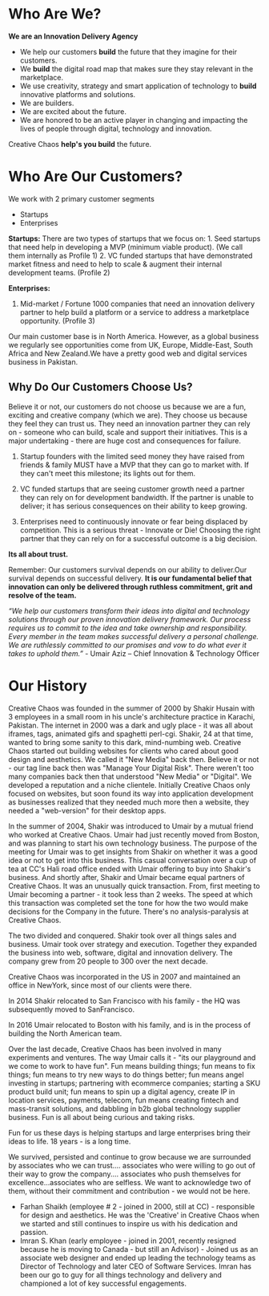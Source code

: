# Who Are We?

**We are an Innovation Delivery Agency**

- We help our customers **build** the future that they imagine for their customers.
- We **build** the digital road map that makes sure they stay relevant in the marketplace.
- We use creativity, strategy and smart application of technology to **build** innovative platforms and solutions. 
- We are builders.
- We are excited about the future.
- We are honored to be an active player in changing and impacting the lives of people through digital, technology and innovation.

Creative Chaos **help's you build** the future.

# Who Are Our Customers?

We work with 2 primary customer segments
- Startups
- Enterprises

**Startups:**
There are two types of startups that we focus on:
	1. Seed startups that need help in developing a MVP (minimum viable product). (We call them internally as Profile 1)
	2. VC funded startups that have demonstrated market fitness and need to help to scale & augment their internal development teams. (Profile 2)

**Enterprises:**
1. Mid-market / Fortune 1000 companies that need an innovation delivery partner to help build a platform or a service to address a marketplace opportunity. (Profile 3)

Our main customer base is in North America. However, as a global business we regularly see opportunities come from UK, Europe, Middle-East, South Africa and New Zealand.We have a pretty good web and digital services business in Pakistan.

## Why Do Our Customers Choose Us? ##
Believe it or not, our customers do not choose us because we are a fun, exciting and creative company (which we are). They choose us because they feel they can trust us. They need an innovation partner they can rely on - someone who can build, scale and support their initiatives. This is a major undertaking - there are huge cost and consequences for failure. 

1. Startup founders with the limited seed money they have raised from friends & family MUST have a MVP that they can go to market with. If they can't meet this milestone; its lights out for them.

2. VC funded startups that are seeing customer growth need a partner they can rely on for development bandwidth. If the partner is unable to deliver; it has serious consequences on their ability to keep growing.

3. Enterprises need to continuously innovate or fear being displaced by competition. This is a serious threat - Innovate or Die! Choosing the right partner that they can rely on for a successful outcome is a big decision.

**Its all about trust.**

Remember:
Our customers survival depends on our ability to deliver.Our survival depends on successful delivery.
**It is our fundamental belief that innovation can only be delivered through ruthless commitment, grit and resolve of the team.**

_“We help our customers transform their ideas into digital and technology solutions through our proven innovation delivery framework. Our process requires us to commit to the idea and take ownership and responsibility. Every member in the team makes successful delivery a personal challenge. We are ruthlessly committed to our promises and vow to do what ever it takes to uphold them.”_ - Umair Aziz – Chief Innovation & Technology Officer

# Our History #
Creative Chaos was founded in the summer of 2000 by Shakir Husain with 3 employees in a small room in his uncle's architecture practice in Karachi, Pakistan. The internet in 2000 was a dark and ugly place - it was all about iframes, <blink> tags, animated gifs and spaghetti perl-cgi. Shakir, 24 at that time, wanted to bring some sanity to this dark, mind-numbing web. Creative Chaos started out building websites for clients who cared about good design and aesthetics. We called it "New Media" back then. Believe it or not - our tag line back then was "Manage Your Digital Risk". There weren't too many companies back then that understood "New Media" or "Digital".  We developed a reputation and a niche clientele. Initially Creative Chaos only focused on websites, but soon found its way into application development as businesses realized that they needed much more then a website, they needed a "web-version" for their desktop apps. 

In the summer of 2004, Shakir was introduced to Umair by a mutual friend who worked at Creative Chaos. Umair had just recently moved from Boston, and was planning to start his own technology business. The purpose of the meeting for Umair was to get insights from Shakir on whether it was a good idea or not to get into this business. This casual conversation over a cup of tea at CC's Hali road office ended with Umair offering to buy into Shakir's business. And shortly after, Shakir and Umair became equal partners of Creative Chaos. It was an unusually quick transaction. From, first meeting to Umair becoming a partner - it took less than 2 weeks. The speed at which this transaction was completed set the tone for how the two would make decisions for the Company in the future. There's no analysis-paralysis at Creative Chaos.

The two divided and conquered. Shakir took over all things sales and business. Umair took over strategy and execution. Together they expanded the business into web, software, digital and innovation delivery. The company grew from 20 people to 300 over the next decade. 

Creative Chaos was incorporated in the US in 2007 and maintained an office in NewYork, since most of our clients were there.

In 2014 Shakir relocated to San Francisco with his family - the HQ was subsequently moved to SanFrancisco.

In 2016 Umair relocated to Boston with his family, and is in the process of building the North American team.

Over the last decade, Creative Chaos has been involved in many experiments and ventures. The way Umair calls it - "its our playground and we come to work to have fun". Fun means building things; fun means to fix things; fun means to try new ways to do things better; fun means angel investing in startups; partnering with ecommerce companies; starting a SKU product build unit; fun means to spin up a digital agency, create IP in location services, payments, telecom, fun means creating fintech and mass-transit solutions, and dabbling in b2b global technology supplier business. Fun is all about being curious and taking risks. 

Fun for us these days is helping startups and large enterprises bring their ideas to life. 18 years - is a long time. 

We survived, persisted and continue to grow because we are surrounded by associates who we can trust.... associates who were willing to go out of their way to grow the company.... associates who push themselves for excellence...associates who are selfless. We want to acknowledge two of them, without their commitment and contribution - we would not be here.
- Farhan Shaikh (employee # 2 - joined in 2000, still at CC) - responsible for design and aesthetics. He was the 'Creative' in Creative Chaos when we started and still continues to inspire us with his dedication and passion. 
- Imran S. Khan (early employee - joined in 2001, recently resigned because he is moving to Canada - but still an Advisor) - Joined us as an associate web designer and ended up leading the technology teams as Director of Technology and later CEO of Software Services. Imran has been our go to guy for all things technology and delivery and championed a lot of key successful engagements. 
